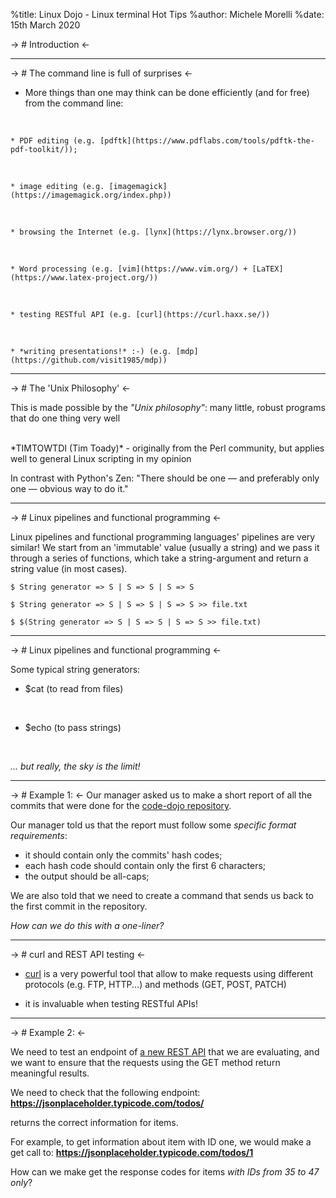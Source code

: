 %title: Linux Dojo - Linux terminal Hot Tips
%author: Michele Morelli
%date: 15th March 2020

-> # Introduction <-


---------------------------

-> # The command line is full of surprises <-

* More things than one may think can be done efficiently (and for free) from 
the command line:
<br>

    * PDF editing (e.g. [pdftk](https://www.pdflabs.com/tools/pdftk-the-pdf-toolkit/));
<br>

    * image editing (e.g. [imagemagick](https://imagemagick.org/index.php))
<br>

    * browsing the Internet (e.g. [lynx](https://lynx.browser.org/))
<br>

    * Word processing (e.g. [vim](https://www.vim.org/) + [LaTEX](https://www.latex-project.org/))
<br>

    * testing RESTful API (e.g. [curl](https://curl.haxx.se/))
<br>

    * *writing presentations!* :-) (e.g. [mdp](https://github.com/visit1985/mdp))

-----------------------------------------

-> # The 'Unix Philosophy' <-

This is made possible by the *"Unix philosophy"*: many  little, robust 
programs that do one thing very well

<br>
*TIMTOWTDI (Tim Toady)* - originally from the Perl community, but applies 
well to general Linux scripting in my opinion

<br>

In contrast with Python's Zen: "There should be one — and preferably only 
one — obvious way to do it." 

---------------------------------------------

-> # Linux pipelines and functional programming <-

Linux pipelines and functional programming languages' pipelines are very similar!
We start from an 'immutable' value (usually a string) and we pass it through a 
series of functions, which take a string-argument and return a string value 
(in most cases). 

    $ String generator => S | S => S | S => S 
    
    $ String generator => S | S => S | S => S >> file.txt
    
    $ $(String generator => S | S => S | S => S >> file.txt)

----------------------------------------------------------

-> # Linux pipelines and functional programming <-

Some typical string generators: 

* $cat (to read from files)
<br>

* $echo (to pass strings)
<br>

*... but really, the sky is the limit!*

-------------------------------------------------------

-> # Example 1: <-
Our manager asked us to make a short report of all the commits that were done 
for the [code-dojo repository](https://github.com/folde01/linux-dojo).

Our manager told us that the report must follow some *specific format requirements*:

- it should contain only the commits' hash codes;
- each hash code should contain only the first 6 characters;
- the output should be all-caps;

We are also told that we need to create a command that sends us back to 
the first commit in the repository.

*How can we do this with a one-liner?*

---------------------------------------------------------

-> # curl and REST API testing <-

* [curl](https://curl.haxx.se/) is a very powerful tool that allow to make 
requests using different protocols (e.g. FTP, HTTP...) and methods (GET, POST, PATCH)

* it is invaluable when testing RESTful APIs!

------------------------------------------------

-> # Example 2: <-

We need to test an endpoint of [a new REST API](https://jsonplaceholder.typicode.com/) that we are evaluating, 
and we want to ensure that the
requests using the GET method return meaningful results.

We need to check that the following endpoint:
**https://jsonplaceholder.typicode.com/todos/**

returns the correct information for items.

For example, to get information about item with ID one, we would make a get call to:
**https://jsonplaceholder.typicode.com/todos/1**

How can we make get the response codes for items *with IDs from 35 to 47 only*?

